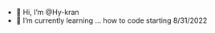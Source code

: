 - 👋 Hi, I’m @Hy-kran
- 🌱 I’m currently learning ... how to code starting 8/31/2022

<!---
Hy-kran/Hy-kran is a ✨ special ✨ repository because its `README.md` (this file) appears on your GitHub profile.
You can click the Preview link to take a look at your changes.
--->
